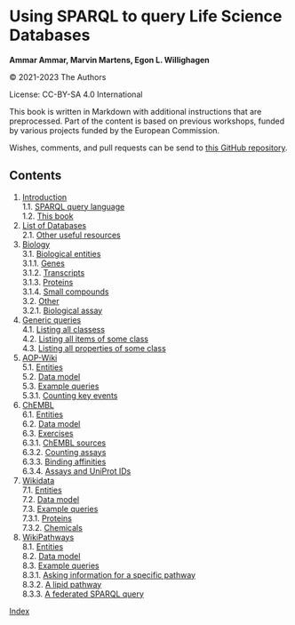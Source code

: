 # Using SPARQL to query Life Science Databases

**Ammar Ammar, Marvin Martens, Egon L. Willighagen**

© 2021-2023 The Authors

License: CC-BY-SA 4.0 International

This book is written in Markdown with additional instructions that are preprocessed.
Part of the content is based on previous workshops, funded by various projects
funded by the European Commission.

Wishes, comments, and pull requests can be send to
[this GitHub repository](https://github.com/BiGCAT-UM/PRA3006-SPARQL/).

## Contents

1. [Introduction](intro.md) <br />
1.1. [SPARQL query language](intro.md#sparql-query-language) <br />
1.2. [This book](intro.md#this-book) <br />
2. [List of Databases](list.md) <br />
2.1. [Other useful resources](list.md#other-useful-resources) <br />
3. [Biology](entities.md) <br />
3.1. [Biological entities](entities.md#biological-entities) <br />
3.1.1. [Genes](entities.md#genes) <br />
3.1.2. [Transcripts](entities.md#transcripts) <br />
3.1.3. [Proteins](entities.md#proteins) <br />
3.1.4. [Small compounds](entities.md#small-compounds) <br />
3.2. [Other](entities.md#other) <br />
3.2.1. [Biological assay](entities.md#biological-assay) <br />
4. [Generic queries](generic.md) <br />
4.1. [Listing all classess](generic.md#listing-all-classess) <br />
4.2. [Listing all items of some class](generic.md#listing-all-items-of-some-class) <br />
4.3. [Listing all properties of some class](generic.md#listing-all-properties-of-some-class) <br />
5. [AOP-Wiki](aopwiki.md) <br />
5.1. [Entities](aopwiki.md#entities) <br />
5.2. [Data model](aopwiki.md#data-model) <br />
5.3. [Example queries](aopwiki.md#example-queries) <br />
5.3.1. [Counting key events](aopwiki.md#counting-key-events) <br />
6. [ChEMBL](chembl.md) <br />
6.1. [Entities](chembl.md#entities) <br />
6.2. [Data model](chembl.md#data-model) <br />
6.3. [Exercises](chembl.md#exercises) <br />
6.3.1. [ChEMBL sources](chembl.md#chembl-sources) <br />
6.3.2. [Counting assays](chembl.md#counting-assays) <br />
6.3.3. [Binding affinities](chembl.md#binding-affinities) <br />
6.3.4. [Assays and UniProt IDs](chembl.md#assays-and-uniprot-ids) <br />
7. [Wikidata](wikidata.md) <br />
7.1. [Entities](wikidata.md#entities) <br />
7.2. [Data model](wikidata.md#data-model) <br />
7.3. [Example queries](wikidata.md#example-queries) <br />
7.3.1. [Proteins](wikidata.md#proteins) <br />
7.3.2. [Chemicals](wikidata.md#chemicals) <br />
8. [WikiPathways](wikipathways.md) <br />
8.1. [Entities](wikipathways.md#entities) <br />
8.2. [Data model](wikipathways.md#data-model) <br />
8.3. [Example queries](wikipathways.md#example-queries) <br />
8.3.1. [Asking information for a specific pathway](wikipathways.md#asking-information-for-a-specific-pathway) <br />
8.3.2. [A lipid pathway](wikipathways.md#a-lipid-pathway) <br />
8.3.3. [A federated SPARQL query](wikipathways.md#a-federated-sparql-query) <br />

[Index](indexList.md) <br />
